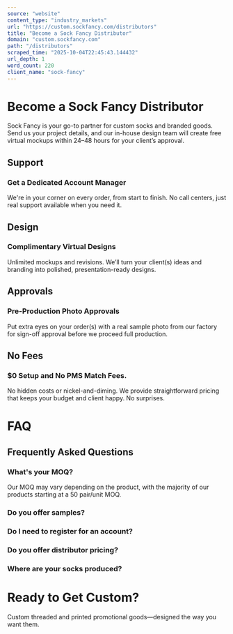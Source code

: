 ```yaml
---
source: "website"
content_type: "industry_markets"
url: "https://custom.sockfancy.com/distributors"
title: "Become a Sock Fancy Distributor"
domain: "custom.sockfancy.com"
path: "/distributors"
scraped_time: "2025-10-04T22:45:43.144432"
url_depth: 1
word_count: 220
client_name: "sock-fancy"
---
```


# Become a Sock Fancy Distributor

Sock Fancy is your go-to partner for custom socks and branded goods. Send us your project details, and our in-house design team will create free virtual mockups within 24–48 hours for your client’s approval.

## Support

### Get a Dedicated Account Manager

We're in your corner on every order, from start to finish. No call centers, just real support available when you need it.

## Design

### Complimentary Virtual Designs

Unlimited mockups and revisions. We’ll turn your client(s) ideas and branding into polished, presentation-ready designs.

## Approvals

### Pre-Production Photo Approvals

Put extra eyes on your order(s) with a real sample photo from our factory for sign-off approval before we proceed full production.

## No Fees

### $0 Setup and No PMS Match Fees.

No hidden costs or nickel-and-diming. We provide straightforward pricing that keeps your budget and client happy. No surprises.

# FAQ

## Frequently Asked Questions

### What's your MOQ?

Our MOQ may vary depending on the product, with the majority of our products starting at a 50 pair/unit MOQ.

### Do you offer samples?

### Do I need to register for an account?

### Do you offer distributor pricing?

### Where are your socks produced?

# Ready to Get Custom?

Custom threaded and printed promotional goods—designed the way you want them.
